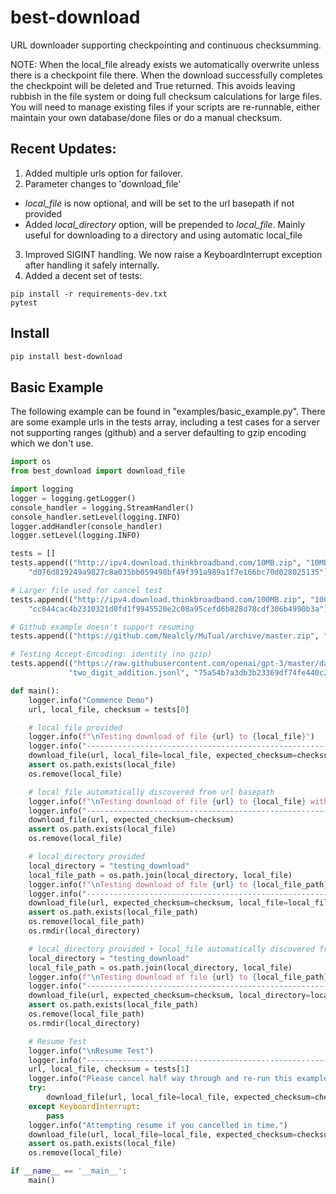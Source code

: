 # best-download
URL downloader supporting checkpointing and continuous checksumming.

NOTE: When the local_file already exists we automatically overwrite unless there is a checkpoint file there. When the download successfully completes the checkpoint will be deleted and True returned. This avoids leaving rubbish in the file system or doing full checksum calculations for large files. You will need to manage existing files if your scripts are re-runnable, either maintain your own database/done files or do a manual checksum.

## Recent Updates:
1. Added multiple urls option for failover.
2. Parameter changes to 'download_file'
- *local_file* is now optional, and will be set to the url basepath if not provided
- Added *local_directory* option, will be prepended to *local_file*. Mainly useful
  for downloading to a directory and using automatic local_file
3. Improved SIGINT handling. We now raise a KeyboardInterrupt exception after handling it safely internally.
4. Added a decent set of tests:
```
pip install -r requirements-dev.txt
pytest
```

## Install
```bash
pip install best-download
```

## Basic Example
The following example can be found in "examples/basic_example.py". There are some example urls in the tests array, including a test cases for a server not supporting ranges (github) and a server defaulting to gzip encoding which we don't use.

```python
import os
from best_download import download_file

import logging
logger = logging.getLogger()
console_handler = logging.StreamHandler()
console_handler.setLevel(logging.INFO)
logger.addHandler(console_handler)
logger.setLevel(logging.INFO)

tests = []
tests.append(("http://ipv4.download.thinkbroadband.com/10MB.zip", "10MB.zip",
    "d076d819249a9827c8a035bb059498bf49f391a989a1f7e166bc70d028025135"))

# Larger file used for cancel test
tests.append(("http://ipv4.download.thinkbroadband.com/100MB.zip", "100MB.zip",
    "cc844cac4b2310321d0fd1f9945520e2c08a95cefd6b828d78cdf306b4990b3a"))

# Github example doesn't support resuming
tests.append(("https://github.com/Nealcly/MuTual/archive/master.zip", "master.zip", None))

# Testing Accept-Encoding: identity (no gzip)
tests.append(("https://raw.githubusercontent.com/openai/gpt-3/master/data/two_digit_addition.jsonl",
             "two_digit_addition.jsonl", "75a54b7a3db3b23369df74fe440c23025f3d3c51f664300bd3d56632b2617b3d"))

def main():
    logger.info("Commence Demo")
    url, local_file, checksum = tests[0]

    # local_file provided
    logger.info(f"\nTesting download of file {url} to {local_file}")
    logger.info("-----------------------------------------------------------------------")
    download_file(url, local_file=local_file, expected_checksum=checksum)
    assert os.path.exists(local_file)
    os.remove(local_file)

    # local_file automatically discovered from url basepath    
    logger.info(f"\nTesting download of file {url} to {local_file} without providing local_file")
    logger.info("-----------------------------------------------------------------------")    
    download_file(url, expected_checksum=checksum)
    assert os.path.exists(local_file)
    os.remove(local_file)

    # local_directory provided
    local_directory = "testing_download"
    local_file_path = os.path.join(local_directory, local_file)
    logger.info(f"\nTesting download of file {url} to {local_file_path}")
    logger.info("-----------------------------------------------------------------------")    
    download_file(url, expected_checksum=checksum, local_file=local_file, local_directory=local_directory)
    assert os.path.exists(local_file_path)
    os.remove(local_file_path)
    os.rmdir(local_directory)

    # local_directory provided + local_file automatically discovered from url basepath
    local_directory = "testing_download"
    local_file_path = os.path.join(local_directory, local_file)
    logger.info(f"\nTesting download of file {url} to {local_file_path} without providing local_file")
    logger.info("-----------------------------------------------------------------------")    
    download_file(url, expected_checksum=checksum, local_directory=local_directory)
    assert os.path.exists(local_file_path)
    os.remove(local_file_path)
    os.rmdir(local_directory)

    # Resume Test    
    logger.info("\nResume Test")
    logger.info("-----------------------------------------------------------------------")
    url, local_file, checksum = tests[1]
    logger.info("Please cancel half way through and re-run this example to test resuming")
    try:
        download_file(url, local_file=local_file, expected_checksum=checksum)
    except KeyboardInterrupt:
        pass
    logger.info("Attempting resume if you cancelled in time.")
    download_file(url, local_file=local_file, expected_checksum=checksum)
    assert os.path.exists(local_file)
    os.remove(local_file)

if __name__ == '__main__':
    main()
```
